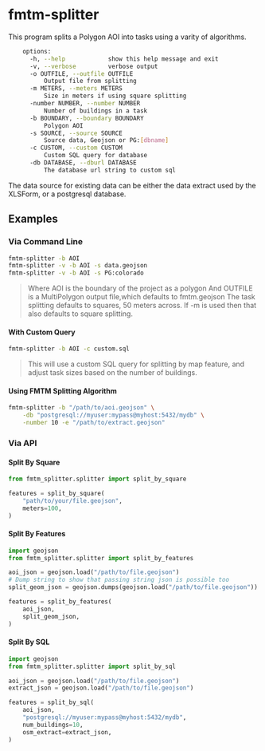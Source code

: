 # fmtm-splitter

This program splits a Polygon AOI into tasks using a varity of
algorithms.

```bash
    options:
      -h, --help            show this help message and exit
      -v, --verbose         verbose output
      -o OUTFILE, --outfile OUTFILE
          Output file from splitting
      -m METERS, --meters METERS
          Size in meters if using square splitting
      -number NUMBER, --number NUMBER
          Number of buildings in a task
      -b BOUNDARY, --boundary BOUNDARY
          Polygon AOI
      -s SOURCE, --source SOURCE
          Source data, Geojson or PG:[dbname]
      -c CUSTOM, --custom CUSTOM
          Custom SQL query for database
      -db DATABASE, --dburl DATABASE
          The database url string to custom sql
```

The data source for existing data can be either the data extract used
by the XLSForm, or a postgresql database.

## Examples

### Via Command Line

```bash
fmtm-splitter -b AOI
fmtm-splitter -v -b AOI -s data.geojson
fmtm-splitter -v -b AOI -s PG:colorado
```

> Where AOI is the boundary of the project as a polygon
> And OUTFILE is a MultiPolygon output file,which defaults to fmtm.geojson
> The task splitting defaults to squares, 50 meters across. If -m is used
> then that also defaults to square splitting.

#### With Custom Query

```bash
fmtm-splitter -b AOI -c custom.sql
```

> This will use a custom SQL query for splitting by map feature, and adjust task
> sizes based on the number of buildings.

#### Using FMTM Splitting Algorithm

```bash
fmtm-splitter -b "/path/to/aoi.geojson" \
    -db "postgresql://myuser:mypass@myhost:5432/mydb" \
    -number 10 -e "/path/to/extract.geojson"
```

### Via API

#### Split By Square

```python
from fmtm_splitter.splitter import split_by_square

features = split_by_square(
    "path/to/your/file.geojson",
    meters=100,
)
```

#### Split By Features

```python
import geojson
from fmtm_splitter.splitter import split_by_features

aoi_json = geojson.load("/path/to/file.geojson")
# Dump string to show that passing string json is possible too
split_geom_json = geojson.dumps(geojson.load("/path/to/file.geojson"))

features = split_by_features(
    aoi_json,
    split_geom_json,
)
```

#### Split By SQL

```python
import geojson
from fmtm_splitter.splitter import split_by_sql

aoi_json = geojson.load("/path/to/file.geojson")
extract_json = geojson.load("/path/to/file.geojson")

features = split_by_sql(
    aoi_json,
    "postgresql://myuser:mypass@myhost:5432/mydb",
    num_buildings=10,
    osm_extract=extract_json,
)
```
